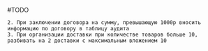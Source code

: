 #TODO

    2. При заключении договора на сумму, превышающую 1000р вносить информацию по договору в таблицу аудита
    3. При организации доставки при количестве товаров больше 10, разбивать на 2 доставки с максимальным вложением 10
